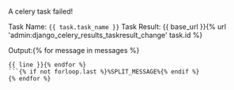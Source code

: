 A celery task failed!

Task Name: `{{ task.task_name }}`
Task Result: {{ base_url }}{% url 'admin:django_celery_results_taskresult_change' task.id %}

Output:{% for message in messages %}
```{% for line in message %}
{{ line }}{% endfor %}
```{% if not forloop.last %}%SPLIT_MESSAGE%{% endif %}
{% endfor %}
